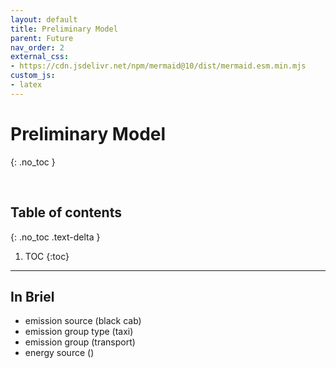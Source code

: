 ```yaml
---
layout: default
title: Preliminary Model
parent: Future
nav_order: 2
external_css:
- https://cdn.jsdelivr.net/npm/mermaid@10/dist/mermaid.esm.min.mjs
custom_js:
- latex
---
```


# Preliminary Model
{: .no_toc }

<br>

## Table of contents
{: .no_toc .text-delta }

1. TOC
   {:toc}

---


## In Briel

* emission source (black cab)
* emission group type (taxi)
* emission group (transport)
* energy source ()

<br>
<br>
<br>
<br>
